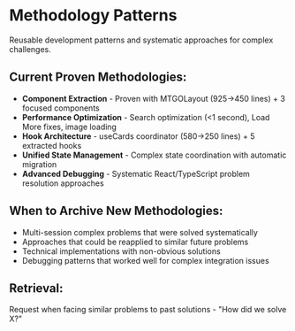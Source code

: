 # Methodology Patterns

Reusable development patterns and systematic approaches for complex challenges.

## Current Proven Methodologies:
- **Component Extraction** - Proven with MTGOLayout (925→450 lines) + 3 focused components
- **Performance Optimization** - Search optimization (<1 second), Load More fixes, image loading
- **Hook Architecture** - useCards coordinator (580→250 lines) + 5 extracted hooks
- **Unified State Management** - Complex state coordination with automatic migration
- **Advanced Debugging** - Systematic React/TypeScript problem resolution approaches

## When to Archive New Methodologies:
- Multi-session complex problems that were solved systematically
- Approaches that could be reapplied to similar future problems
- Technical implementations with non-obvious solutions
- Debugging patterns that worked well for complex integration issues

## Retrieval:
Request when facing similar problems to past solutions - "How did we solve X?"
